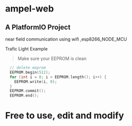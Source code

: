 # ampel-web

## A PlatformIO Project
near field communication using wifi ,esp8266_NODE_MCU 

Trafic Light Example

> Make sure your EEPROM is clean

```cpp 
  // delete eeprom
  EEPROM.begin(512);
  for (int i = 0; i < EEPROM.length(); i++) {
    EEPROM.write(i, 0);
  }
  EEPROM.commit();
  EEPROM.end();
```

# Free to use, edit and modify

